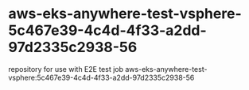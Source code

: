 # aws-eks-anywhere-test-vsphere-5c467e39-4c4d-4f33-a2dd-97d2335c2938-56
repository for use with E2E test job aws-eks-anywhere-test-vsphere:5c467e39-4c4d-4f33-a2dd-97d2335c2938-56
